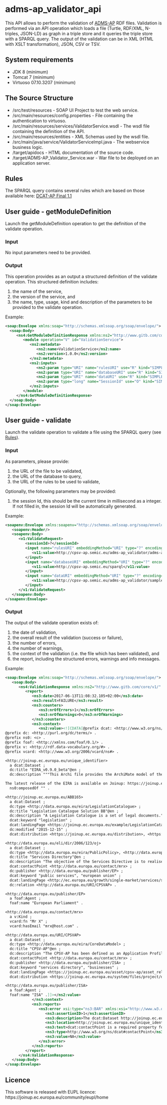 # adms-ap_validator_api

This API allows to perform the validation of <a href="https://joinup.ec.europa.eu/asset/dcat_application_profile/description">ADMS-AP</a> RDF files.
Validation is performed via an API operation which loads a file (Turtle, RDF/XML, N-triples, JSON-LD) as graph in a triple store and it queries the triple store with a SPARQL query.
The output of the validation can be in XML (HTML with XSLT transformation), JSON, CSV or TSV.

<h2>System requirements</h2>

* JDK 8 (minimum)
* Tomcat 7 (minimum)
* Virtuoso 07.10.3207 (minimum)

<h2>The Source Structure</h2>

* /src/test/resources - SOAP UI Project to test the web service.
* /src/main/resources/config.properties - File containing the authentication to virtuoso.
* /src/main/resources/services/ValidatorService.wsdl - The wsdl file containing the definition of the API.
* /src/main/resources/entities - XML Schemas used by the wsdl file.
* /src/main/java/service/ValidatorServiceImpl.java - The webservice business logic.
* /target/apidocs - HTML documentation of the source code.
* /target/ADMS-AP_Validator_Service.war - War file to be deployed on an application server.

<h2>Rules</h2>

The SPARQL query contains several rules which are based on those available here:
<a href="https://joinup.ec.europa.eu/asset/dcat_application_profile/asset_release/dcat-application-profile-data-portals-europe-final">DCAT-AP Final 1.1</a>

<h2>User guide - getModuleDefinition</h2>

Launch the getModuleDefinition operation to get the definition of the validate operation.

<h3>Input</h3>

No input parameters need to be provided.

<h3>Output</h3>

This operation provides as an output a structured definition of the validate operation.
This structured definition includes:
 <ol>
  <li>the name of the service,</li>
  <li>the version of the service, and</li>
  <li>the name, type, usage, kind and description of the parameters to be provided to the validate operation.</li>
 </ol>
 
 Example:
 
 ```xml
<soap:Envelope xmlns:soap="http://schemas.xmlsoap.org/soap/envelope/">
   <soap:Body>
      <ns4:GetModuleDefinitionResponse xmlns:ns2="http://www.gitb.com/core/v1/" xmlns:ns3="http://www.gitb.com/tr/v1/" xmlns:ns4="http://www.gitb.com/vs/v1/">
         <module operation="V" id="ValidationService">
            <ns2:metadata>
               <ns2:name>ValidationService</ns2:name>
               <ns2:version>1.0.0</ns2:version>
            </ns2:metadata>
            <ns2:inputs>
               <ns2:param type="URI" name="rulesURI" use="R" kind="SIMPLE" desc="The url to the rules to be used to validate."/>
               <ns2:param type="URI" name="databaseURI" use="R" kind="SIMPLE" desc="The url to the database which to query."/>
               <ns2:param type="URI" name="dataURI" use="R" kind="SIMPLE" desc="The url to the data to upload and validate. This parameter is mandatory."/>
               <ns2:param type="long" name="SessionId" use="O" kind="SIMPLE" desc="The session ID."/>
            </ns2:inputs>
         </module>
      </ns4:GetModuleDefinitionResponse>
   </soap:Body>
</soap:Envelope>
 ```
  
<h2>User guide - validate</h2>

Launch the validate operation to validate a file using the SPARQL query (see [Rules](.#Rules)).

<h3>Input</h3>

As parameters, please provide:
    <ol>
    <li>the URL of the file to be validated,</li>
    <li>the URL of the database to query,</li>
    <li>the URL of the rules to be used to validate,</li>
    </ol>
    
Optionally, the following parameters may be provided:
    <ol>
    <li>the session Id, this should be the current time in millisecond as a integer. If not filled in, the session Id will be automatically generated. </li>
    </ol>

Example:

```xml
<soapenv:Envelope xmlns:soapenv="http://schemas.xmlsoap.org/soap/envelope/" xmlns:v1="http://www.gitb.com/vs/v1/" xmlns:v11="http://www.gitb.com/core/v1/">
   <soapenv:Header/>
   <soapenv:Body>
      <v1:ValidateRequest>
         <sessionId>?</sessionId>
         <input name="rulesURI" embeddingMethod="URI" type="?" encoding="?">
            <v11:value>http://cpsv-ap.semic.eu/adms-ap_validator/adms-ap.txt</v11:value>
         </input>
         <input name="databaseURI" embeddingMethod="URI" type="?" encoding="?">
            <v11:value>http://cpsv-ap.semic.eu/sparql</v11:value>
         </input>
         <input name="dataURI" embeddingMethod="URI" type="?" encoding="?">
            <v11:value>http://cpsv-ap.semic.eu/adms-ap_validator/samples/sample-turtle2.ttl</v11:value>
         </input>
      </v1:ValidateRequest>
   </soapenv:Body>
</soapenv:Envelope>
```

<h3>Output</h3>

The output of the validate operation exists of:
   <ol>
   <li>the date of validation,</li>
   <li>the overall result of the validation (success or failure),</li>
   <li>the number of errors,</li>
   <li>the number of warnings,</li>
   <li>the context of the validation (i.e. the file which has been validated), and</li>
   <li>the report, including the structured errors, warnings and info messages.</li>
   </ol>

Example:

```xml
<soap:Envelope xmlns:soap="http://schemas.xmlsoap.org/soap/envelope/">
   <soap:Body>
      <ns4:ValidationResponse xmlns:ns2="http://www.gitb.com/core/v1/" xmlns:ns3="http://www.gitb.com/tr/v1/" xmlns:ns4="http://www.gitb.com/vs/v1/">
         <report>
            <ns3:date>2017-06-13T11:08:32.105+02:00</ns3:date>
            <ns3:result>FAILURE</ns3:result>
            <ns3:counters>
               <ns3:nrOfErrors>1</ns3:nrOfErrors>
               <ns3:nrOfWarnings>0</ns3:nrOfWarnings>
            </ns3:counters>
            <ns3:context>
               <ns2:value><![CDATA[@prefix dcat: <http://www.w3.org/ns/dcat#> .
@prefix dc: <http://purl.org/dc/terms/> .
@prefix ns0: <c> .
@prefix foaf: <http://xmlns.com/foaf/0.1/> .
@prefix v: <http://rdf.data-vocabulary.org/#> .
@prefix vcard: <http://www.w3.org/2006/vcard/ns#> .

<http://joinup.ec.europa.eu/unique_identifier>
  a dcat:Dataset ;
  dc:title "EIRA_v0.9.0_beta"@en ;
  dc:description """This Archi file provides the ArchiMate model of the European Interoperability Reference Architecture (EIRA). The EIRA has been developed in the context of Action 2.1 of the Interoperability Solutions for European Public Administrations (ISA) Programme. The EIRA is a reference architecture focused on the interoperability of digital public services. It is composed of the most important architecture building blocks needed to promote cross-border and cross-sector interactions between public administrations. It is based on the Service Oriented Architecture style and uses ArchiMate as a modelling notation. The EIRA implements the European Interoperability Framework (EIF) . 

The latest release of the EIRA is available on Joinup: https://joinup.ec.europa.eu/asset/eia/description"""@en ;
  ns0:omposedOf "" .

<http://joinup.ec.europa.eu/ABB165>
  a dcat:Dataset ;
  dc:type <http://data.europa.eu/eira/LegislationCatalogue> ;
  dc:title "Legislation Catalogue Solution BB"@en ;
  dc:description "A Legislation Catalogue is a set of legal documents."@en ;
  dcat:keyword "legislation" ;
  dcat:landingPage <https://joinup.ec.europa.eu/example/LegislationCatalogue> ;
  dc:modified "2015-12-15" ;
  dcat:distribution <https://joinup.ec.europa.eu/distribution>, <https://joinup.ec.europa.eu/distribution2> .

<http://data.europa.eu/eli/dir/2006/123/oj>
  a dcat:Dataset ;
  dc:type <http://data.europa.eu/eira/PublicPolicy>, <http://data.europa.eu/eira/BindingInstrument> ;
  dc:title "Services Directory"@en ;
  dc:description "The objective of the Services Directive is to realise the full potential of services markets in Europe by removing legal and administrative barriers to trade. The simplification measures introduced by the Directive have increased transparency and made it easier for businesses and consumers to provide or use services in the Single Market. The Directive was adopted in 2006 and implemented by all EU countries in 2009. The European Commission is now working with EU countries to further improve the Single Market for services."@en ;
  dcat:contactPoint <http://data.europa.eu/contact/mrx> ;
  dc:publisher <http://data.europa.eu/publisher/EP> ;
  dcat:keyword "public services", "european union" ;
  dcat:landingPage <http://ec.europa.eu/growth/single-market/services/services-directive/index_en.htm> ;
  dc:relation <http://data.europa.eu/URI/CPSVAP> .

<http://data.europa.eu/publisher/EP>
  a foaf:Agent ;
  foaf:name "European Parliament" .

<http://data.europa.eu/contact/mrx>
  a v:Kind ;
  vcard:fn "Mr X" ;
  vcard:hasEmail "mrx@host.com" .

<http://data.europa.eu/URI/CPSVAP>
  a dcat:Dataset ;
  dc:type <http://data.europa.eu/eira/CoreDataModel> ;
  dc:title "CPSV-AP"@en ;
  dc:description "The CPSV-AP has been defined as an Application Profile of the ISA² Core Public Service Vocabulary (CPSV). An Application Profile is a specification that re-uses terms from one or more base standards, adding more specificity by identifying mandatory, recommended and optional elements to be used for a particular application, as well as recommendations for controlled vocabularies to be used."@en ;
  dcat:contactPoint <http://data.europa.eu/contact/mrx> ;
  dc:publisher <http://data.europa.eu/publisher/ISA> ;
  dcat:keyword "services directory", "businesses" ;
  dcat:landingPage <https://joinup.ec.europa.eu/asset/cpsv-ap/asset_release/core-public-service-vocabulary-application-profile-v100> ;
  dcat:distribution <https://joinup.ec.europa.eu/system/files/project/d02.02_-_definition_and_development_of_a_data_model_for_description_of_the_services_related_to_kbe-v1.05.docx> .

<http://data.europa.eu/publisher/ISA>
  a foaf:Agent ;
  foaf:name "ISA" .]]></ns2:value>
            </ns3:context>
            <ns3:reports>
               <ns3:error xsi:type="ns3:BAR" xmlns:xsi="http://www.w3.org/2001/XMLSchema-instance">
                  <ns3:assertionID>1</ns3:assertionID>
                  <ns3:description>The dcat:Dataset http://joinup.ec.europa.eu/unique_identifier does not have a dcat:contactPoint property.</ns3:description>
                  <ns3:location>http://joinup.ec.europa.eu/unique_identifier</ns3:location>
                  <ns3:test>dcat:contactPoint is a required property for dcat:Dataset.</ns3:test>
                  <ns3:type>http://www.w3.org/ns/dcat#contactPoint</ns3:type>
                  <ns3:value>NA</ns3:value>
               </ns3:error>
            </ns3:reports>
         </report>
      </ns4:ValidationResponse>
   </soap:Body>
</soap:Envelope>
```

<h2>Licence</h2>
This software is released with EUPL licence: https://joinup.ec.europa.eu/community/eupl/home

